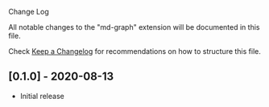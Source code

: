  Change Log

All notable changes to the "md-graph" extension will be documented in this file.

Check [Keep a Changelog](http://keepachangelog.com/) for recommendations on how to structure this file.

## [0.1.0] - 2020-08-13

- Initial release
